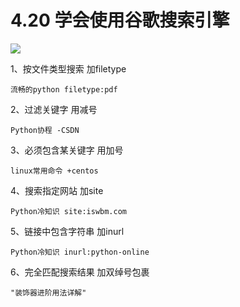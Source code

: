 # 4.20 学会使用谷歌搜索引擎

![](http://image.iswbm.com/20200602135014.png)

1、按文件类型搜索 加filetype

```
流畅的python filetype:pdf
```

2、过滤关键字 用减号

```
Python协程 -CSDN
```

3、必须包含某关键字 用加号

```
linux常用命令 +centos
```

4、搜索指定网站 加site

```
Python冷知识 site:iswbm.com
```

5、链接中包含字符串 加inurl

```
Python冷知识 inurl:python-online
```

6、完全匹配搜索结果 加双绰号包裹

```
"装饰器进阶用法详解"
```

